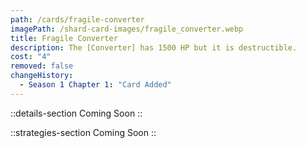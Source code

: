 ```yaml
---
path: /cards/fragile-converter
imagePath: /shard-card-images/fragile_converter.webp
title: Fragile Converter
description: The [Converter] has 1500 HP but it is destructible.
cost: "4"
removed: false
changeHistory:
  - Season 1 Chapter 1: "Card Added"
---
```


::details-section
Coming Soon
::

::strategies-section
Coming Soon
::
